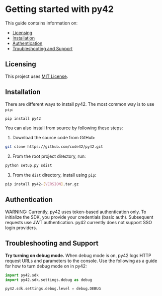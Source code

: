 # Getting started with py42

This guide contains information on:

* [Licensing](#licensing)
* [Installation](#installation)
* [Authentication](#authentication)
* [Troubleshooting and Support](#troubleshooting-and-support)

## Licensing

This project uses [MIT License](https://github.com/code42/py42/blob/master/LICENSE.md).

## Installation

There are different ways to install py42. The most common way is to use `pip`:
```bash
pip install py42
```

You can also install from source by following these steps:

1. Download the source code from GitHub:
```bash
git clone https://github.com/code42/py42.git
```

2. From the root project directory, run:
```bash
python setup.py sdist
```

3. From the `dist` directory, install using `pip`:
```bash
pip install py42-[VERSION].tar.gz
```

## Authentication

WARNING: Currently, py42 uses token-based authentication only.
To initialize the SDK, you provide your credentials (basic auth). Subsequent requests use JWT authentication.
py42 currently does not support SSO login providers.

## Troubleshooting and Support

**Try turning on debug mode.** When debug mode is on, py42 logs HTTP request URLs and parameters to the console. Use
the following as a guide for how to turn debug mode on in py42:
```python
import py42.sdk
import py42.sdk.settings.debug as debug

py42.sdk.settings.debug.level = debug.DEBUG
```
